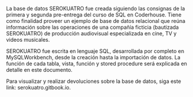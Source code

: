 La base de datos SEROKUATRO fue creada siguiendo las consignas de la primera y segunda pre-entrega del curso de SQL en Coderhouse. Tiene como finalidad proveer un ejemplo de base de datos relacional que reúna información sobre las operaciones de una compañía ficticia (bautizada SEROKUATRO) de producción audiovisual especializada en cine, TV y videos musicales.

SEROKUATRO fue escrita en lenguaje SQL, desarrollada por completo en MySQLWorkbench, desde la creación hasta la importación de datos. La función de cada tabla, vista, función y stored procedure será explicada en detalle en este documento.

Para visualizar y realizar devoluciones sobre la base de datos, siga este link: serokuatro.gitbook.io.
